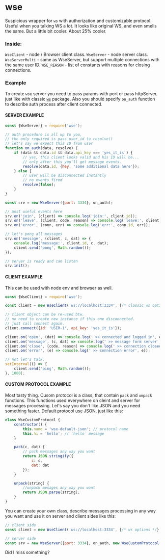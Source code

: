 # wse

Suspicious wrapper for ``ws`` with authorization and customizable protocol. Useful when you talking WS a lot. It looks like original WS, and even smells the same. But a little bit cooler. About 25% cooler.

### Inside:

``WseClient`` - node / Browser client class.
``WseServer`` - node server class.
``WseServerMulti`` - same as WseServer, but support multiple connections with the same user ID.
``WSE_REASON`` - list of constants with reasons for closing connections.

### Example

To create ``wse`` server you need to pass params with port or pass httpServer, just like with classic [``ws``](https://www.npmjs.com/package/ws) package.
Also you should specify ``on_auth`` function to describe auth process after client connected.

#### SERVER EXAMPLE

```JavaScript
const {WseServer} = require('wse');

// auth procedure is all up to you,
// the only required is pass user_id to resolve()
// let's say we expect this ID from user
function on_auth(data, resolve) {
    if (data && data.id && data.api_key === 'yes_it_is') {
        // yes, this client looks valid and his ID will be...
        // only after this you'll get message events.
        resolve(data.id, {hey: 'some additional data here'});
    } else {
        // user will be disconnected instantly
        // no events fired
        resolve(false);
    }
}

const srv = new WseServer({port: 3334}, on_auth);

// most useful events here
srv.on('join', (client) => console.log('join:', client.id));
srv.on('leave', (client, code, reason) => console.log('leave:', client.id, code, reason));
srv.on('error', (conn, err) => console.log('err:', conn.id, err));

// let's pong all messages
srv.on('message', (client, c, dat) => {
    console.log('message:', client.id, c, dat);
    client.send('pong', Math.random());
});

// server is ready and can listen
srv.init();
```


#### CLIENT EXAMPLE

This can be used with node env and browser as well.

```JavaScript
const {WseClient} = require('wse');

const client = new WseClient('ws://localhost:3334', {/* classic ws options */});

// client object can be re-used btw.
// no need to create new instance if this one disconnected.
// just call connect again.
client.connect({id: 'USER-1', api_key: 'yes_it_is'});

client.on('open', (dat) => console.log(' >> connected and logged in', dat));
client.on('message', (c, dat) => console.log(' >> message form server', c, dat));
client.on('close', (code, reason) => console.log(' >> connection closed', code, reason));
client.on('error', (e) => console.log(' >> connection error', e));

// not let's talk.
setInterval(() => {
    client.send('ping', Math.random());
}, 1000);
```

#### CUSTOM PROTOCOL EXAMPLE

Most tasty thing. Cusom protocol is a class, that contain ``pack`` and ``unpack`` functions. This functions used everywhere on cleint and server for messages processing. Let's say you don't like JSON and you need something faster. Default protocol use JSON, just like this:

```JavaScript
class WseCustomProtocol {
    constructor() {
        this.name = 'wse-default-json'; // protocol name
        this.hi = 'hello'; // `hello` message
    }

    pack(c, dat) {
        // pack messages any way you want
        return JSON.stringify({
            c: c,
            dat: dat
        });
    }

    unpack(string) {
        //unpack mesages any way you want
        return JSON.parse(string);
    }
}
```

You can create your own class, describe messages processing in any way you want and use it on server and client sides like this:

```JavaScript
// client side
const client = new WseClient('ws://localhost:3334', {/* ws options */}, new WseCustomProtocol());

// server side
const srv = new WseServer({port: 3334}, on_auth, new WseCustomProtocol());
```


Did I miss something?
